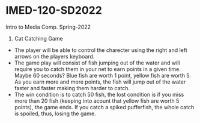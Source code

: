 # IMED-120-SD2022
Intro to Media Comp. Spring-2022
1. Cat Catching Game
- The player will be able to control the charecter using the right and left arrows on the players keyboard. 
- The game play will consist of fish jumping out of the water and will require you to catch them in your net to earn points in a given time. Maybe 60 seconds? Blue fish are worth 1 point, yellow fish are worth 5. As you earn more and more points, the fish will jump out of the water faster and faster making them harder to catch. 
- The win condition is to catch 50 fish,  the lost condition is if you miss more than 20 fish (keeping into acount that yellow fish are worth 5 points), the game ends. If you catch a spiked pufferfish, the whole catch is spoiled, thus, losing the game. 
